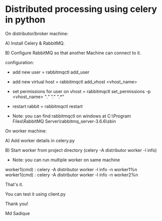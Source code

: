 # Distributed processing using celery in python

On distributor/broker machine:

A) Install Celery & RabbitMQ.

B) Configure RabbitMQ so that another Machine can connect to it.

configuration:
- add new user = 
rabbitmqctl add_user <user> <password>

- add new virtual host = 
rabbitmqctl add_vhost <vhost_name>

- set permissions for user on vhost = 
rabbitmqctl set_permissions -p <vhost_name> <user> ".*" ".*" ".*"

- restart rabbit = 
rabbitmqctl restart

- Note: you can find rabbitmqctl on windows at C:\Program Files\RabbitMQ Server\rabbitmq_server-3.6.6\sbin

On worker machine:

A) Add worker details in celery.py

B) Start worker from project directory (celery -A distributor worker -l info)

- Note: you can run multiple worker on same machine

worker1(cmd) : celery -A distributor worker -l info -n worker1%n
worker1(cmd) : celery -A distributor worker -l info -n worker2%n

That's it.

You can test it using client.py

Thank you!

Md Sadique
